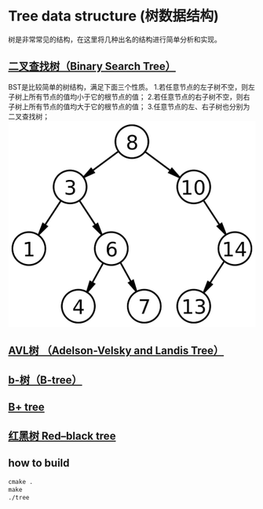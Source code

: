 # Tree data structure (树数据结构)
树是非常常见的结构，在这里将几种出名的结构进行简单分析和实现。
## [二叉查找树（Binary Search Tree）](https://en.wikipedia.org/wiki/Binary_search_tree)
BST是比较简单的树结构，满足下面三个性质。
1.若任意节点的左子树不空，则左子树上所有节点的值均小于它的根节点的值；
2.若任意节点的右子树不空，则右子树上所有节点的值均大于它的根节点的值；
3.任意节点的左、右子树也分别为二叉查找树；
![](./img/Binary_search_tree.png)
## [AVL树 （Adelson-Velsky and Landis Tree）](https://en.wikipedia.org/wiki/AVL_tree)
## [b-树（B-tree）](https://en.wikipedia.org/wiki/B-tree)
## [B+ tree](https://en.wikipedia.org/wiki/B%2B_tree)
## [红黑树 Red–black tree](https://en.wikipedia.org/wiki/Red%E2%80%93black_tree)

## how to build
```
cmake .
make
./tree
```